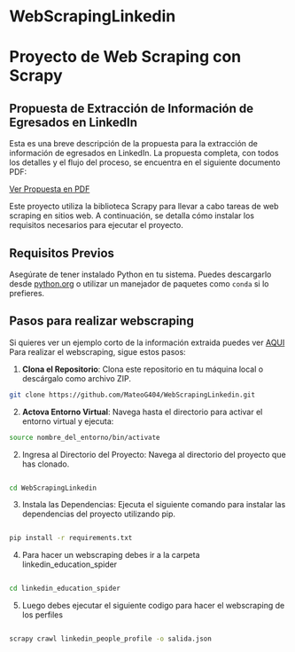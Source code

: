 # WebScrapingLinkedin
# Proyecto de Web Scraping con Scrapy

## Propuesta de Extracción de Información de Egresados en LinkedIn

Esta es una breve descripción de la propuesta para la extracción de información de egresados en LinkedIn. La propuesta completa, con todos los detalles y el flujo del proceso, se encuentra en el siguiente documento PDF:

[Ver Propuesta en PDF](Propuesta.pdf)

Este proyecto utiliza la biblioteca Scrapy para llevar a cabo tareas de web scraping en sitios web. A continuación, se detalla cómo instalar los requisitos necesarios para ejecutar el proyecto.

## Requisitos Previos

Asegúrate de tener instalado Python en tu sistema. Puedes descargarlo desde [python.org](https://www.python.org/downloads/) o utilizar un manejador de paquetes como `conda` si lo prefieres.

## Pasos para realizar webscraping

Si quieres ver un ejemplo corto de la información extraida puedes ver [AQUI](linkedin_education_spider/salida.json)
Para realizar el webscraping, sigue estos pasos:

1. **Clona el Repositorio**: Clona este repositorio en tu máquina local o descárgalo como archivo ZIP.

```bash
git clone https://github.com/MateoG404/WebScrapingLinkedin.git
```
2. **Actova Entorno Virtual**: Navega hasta el directorio para activar el entorno virtual y ejecuta:

```bash
source nombre_del_entorno/bin/activate
```

2. Ingresa al Directorio del Proyecto: Navega al directorio del proyecto que has clonado.

```bash

cd WebScrapingLinkedin
```
3. Instala las Dependencias: Ejecuta el siguiente comando para instalar las dependencias del proyecto utilizando pip.

```bash

pip install -r requirements.txt
```
4. Para hacer un webscraping debes ir a la carpeta linkedin_education_spider

```bash

cd linkedin_education_spider
```
5. Luego debes ejecutar el siguiente codigo para hacer el webscraping de los perfiles

```bash

scrapy crawl linkedin_people_profile -o salida.json

```

